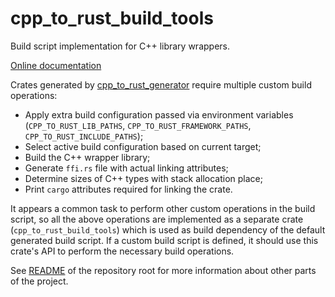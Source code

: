 cpp_to_rust_build_tools
=======================

Build script implementation for C++ library wrappers.

[Online documentation](https://rust-qt.github.io/rustdoc/cpp_to_rust/cpp_to_rust_build_tools)

Crates generated by [cpp_to_rust_generator](https://github.com/rust-qt/cpp_to_rust/tree/master/cpp_to_rust/cpp_to_rust_generator) require multiple custom build operations:

- Apply extra build configuration passed via environment variables (`CPP_TO_RUST_LIB_PATHS`, `CPP_TO_RUST_FRAMEWORK_PATHS`, `CPP_TO_RUST_INCLUDE_PATHS`);
- Select active build configuration based on current target;
- Build the C++ wrapper library;
- Generate `ffi.rs` file with actual linking attributes;
- Determine sizes of C++ types with stack allocation place;
- Print `cargo` attributes required for linking the crate.

It appears a common task to perform other custom operations in the build script, so all the above operations are implemented as a separate crate (`cpp_to_rust_build_tools`) which is used as build dependency of the default generated build script. If a custom build script is defined, it should use this crate's API to perform the necessary build operations.

See [README](https://github.com/rust-qt/cpp_to_rust) of the repository root for more information about other parts of the project.
